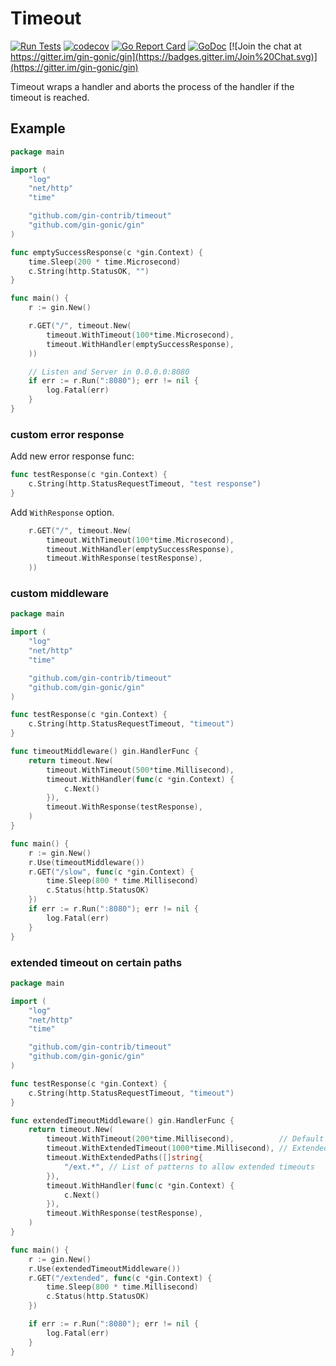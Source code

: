 # Timeout

[![Run Tests](https://github.com/gin-contrib/timeout/actions/workflows/go.yml/badge.svg?branch=master)](https://github.com/gin-contrib/timeout/actions/workflows/go.yml)
[![codecov](https://codecov.io/gh/gin-contrib/timeout/branch/master/graph/badge.svg)](https://codecov.io/gh/gin-contrib/timeout)
[![Go Report Card](https://goreportcard.com/badge/github.com/gin-contrib/timeout)](https://goreportcard.com/report/github.com/gin-contrib/timeout)
[![GoDoc](https://godoc.org/github.com/gin-contrib/timeout?status.svg)](https://pkg.go.dev/github.com/gin-contrib/timeout?tab=doc)
[![Join the chat at https://gitter.im/gin-gonic/gin](https://badges.gitter.im/Join%20Chat.svg)](https://gitter.im/gin-gonic/gin)

Timeout wraps a handler and aborts the process of the handler if the timeout is reached.

## Example

```go
package main

import (
	"log"
	"net/http"
	"time"

	"github.com/gin-contrib/timeout"
	"github.com/gin-gonic/gin"
)

func emptySuccessResponse(c *gin.Context) {
	time.Sleep(200 * time.Microsecond)
	c.String(http.StatusOK, "")
}

func main() {
	r := gin.New()

	r.GET("/", timeout.New(
		timeout.WithTimeout(100*time.Microsecond),
		timeout.WithHandler(emptySuccessResponse),
	))

	// Listen and Server in 0.0.0.0:8080
	if err := r.Run(":8080"); err != nil {
		log.Fatal(err)
	}
}
```

### custom error response

Add new error response func:

```go
func testResponse(c *gin.Context) {
	c.String(http.StatusRequestTimeout, "test response")
}
```

Add `WithResponse` option.

```go
	r.GET("/", timeout.New(
		timeout.WithTimeout(100*time.Microsecond),
		timeout.WithHandler(emptySuccessResponse),
		timeout.WithResponse(testResponse),
	))
```

### custom middleware

```go
package main

import (
	"log"
	"net/http"
	"time"

	"github.com/gin-contrib/timeout"
	"github.com/gin-gonic/gin"
)

func testResponse(c *gin.Context) {
	c.String(http.StatusRequestTimeout, "timeout")
}

func timeoutMiddleware() gin.HandlerFunc {
	return timeout.New(
		timeout.WithTimeout(500*time.Millisecond),
		timeout.WithHandler(func(c *gin.Context) {
			c.Next()
		}),
		timeout.WithResponse(testResponse),
	)
}

func main() {
	r := gin.New()
	r.Use(timeoutMiddleware())
	r.GET("/slow", func(c *gin.Context) {
		time.Sleep(800 * time.Millisecond)
		c.Status(http.StatusOK)
	})
	if err := r.Run(":8080"); err != nil {
		log.Fatal(err)
	}
}
```

### extended timeout on certain paths

```go
package main

import (
	"log"
	"net/http"
	"time"

	"github.com/gin-contrib/timeout"
	"github.com/gin-gonic/gin"
)

func testResponse(c *gin.Context) {
	c.String(http.StatusRequestTimeout, "timeout")
}

func extendedTimeoutMiddleware() gin.HandlerFunc {
	return timeout.New(
		timeout.WithTimeout(200*time.Millisecond),          // Default timeout on all routes
		timeout.WithExtendedTimeout(1000*time.Millisecond), // Extended timeout on pattern based routes
		timeout.WithExtendedPaths([]string{
			"/ext.*", // List of patterns to allow extended timeouts
		}),      
		timeout.WithHandler(func(c *gin.Context) {
			c.Next()
		}),
		timeout.WithResponse(testResponse),
	)
}

func main() {
	r := gin.New()
	r.Use(extendedTimeoutMiddleware())
	r.GET("/extended", func(c *gin.Context) {
		time.Sleep(800 * time.Millisecond)
		c.Status(http.StatusOK)
	})

	if err := r.Run(":8080"); err != nil {
		log.Fatal(err)
	}
}
```